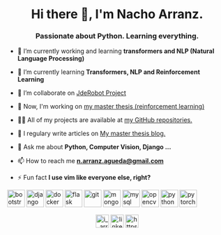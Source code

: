 <h1 align="center">Hi there 👋, I'm Nacho Arranz.</h1>
<h3 align="center">Passionate about Python. Learning everything.</h3>

- 🔭 I’m currently working and learning **transformers and NLP (Natural Language Processing)**

- 🌱 I’m currently learning **Transformers, NLP and Reinforcement Learning**

- 👯 I’m collaborate on [JdeRobot Project](https://github.com/JdeRobot)

- 🤝 Now, I'm working on [my master thesis (reinforcement learning)](https://roboticslaburjc.github.io/2019-tfm-ignacio-arranz/)

- 👨‍💻 All of my projects are available at [my GitHub repositories.](https://github.com/igarag?tab=repositories)

- 📝 I regulary write articles on [My master thesis blog.](https://roboticslaburjc.github.io/2019-tfm-ignacio-arranz/)

- 💬 Ask me about **Python, Computer Vision, Django ...**

- 📫 How to reach me **n.arranz.agueda@gmail.com**

- ⚡ Fun fact **I use vim like everyone else, right?**

<p align="left"><img src="https://devicons.github.io/devicon/devicon.git/icons/bootstrap/bootstrap-plain.svg" alt="bootstrap" width="40" height="40"/> <img src="https://devicons.github.io/devicon/devicon.git/icons/django/django-original.svg" alt="django" width="40" height="40"/> <img src="https://devicons.github.io/devicon/devicon.git/icons/docker/docker-original-wordmark.svg" alt="docker" width="40" height="40"/> <img src="https://www.vectorlogo.zone/logos/pocoo_flask/pocoo_flask-icon.svg" alt="flask" width="40" height="40"/> <img src="https://www.vectorlogo.zone/logos/git-scm/git-scm-icon.svg" alt="git" width="40" height="40"/> <img src="https://devicons.github.io/devicon/devicon.git/icons/mongodb/mongodb-original-wordmark.svg" alt="mongodb" width="40" height="40"/> <img src="https://devicons.github.io/devicon/devicon.git/icons/mysql/mysql-original-wordmark.svg" alt="mysql" width="40" height="40"/> <img src="https://www.vectorlogo.zone/logos/opencv/opencv-icon.svg" alt="opencv" width="40" height="40"/> <img src="https://devicons.github.io/devicon/devicon.git/icons/python/python-original.svg" alt="python" width="40" height="40"/> <img src="https://www.vectorlogo.zone/logos/pytorch/pytorch-icon.svg" alt="pytorch" width="40" height="40"/></p>

<p align="center">
<a href="https://twitter.com/i__arranz" target="blank"><img align="center" src="https://cdn.jsdelivr.net/npm/simple-icons@3.0.1/icons/twitter.svg" alt="i__arranz" height="30" width="30" /></a>
<a href="https://linkedin.com/in/linkedin.com/in/ignacio-arranz-águeda-31416a150" target="blank"><img align="center" src="https://cdn.jsdelivr.net/npm/simple-icons@3.0.1/icons/linkedin.svg" alt="linkedin.com/in/ignacio-arranz-águeda-31416a150" height="30" width="30" /></a>
<a href="https://medium.com/https://medium.com/@n.arranz.agueda_84650" target="blank"><img align="center" src="https://cdn.jsdelivr.net/npm/simple-icons@3.0.1/icons/medium.svg" alt="https://medium.com/@n.arranz.agueda_84650" height="30" width="30" /></a>
</p>

